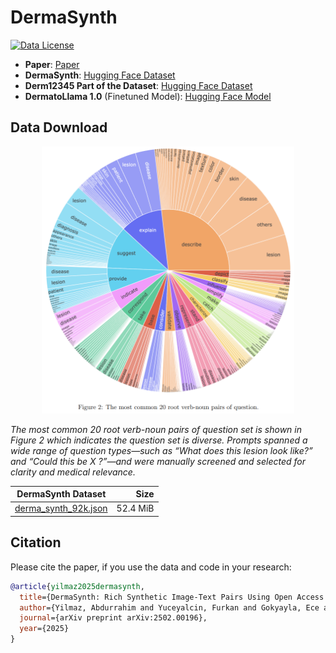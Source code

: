 # DermaSynth

[![Data License](https://img.shields.io/badge/Data%20License-CC%20By%20NC%204.0-red.svg)](https://github.com/abdurrahimyilmaz/DermaSynth/DATA_LICENSE)

- **Paper**: [Paper](https://www.arxiv.org/pdf/2502.00196)
- **DermaSynth**: [Hugging Face Dataset](https://huggingface.co/datasets/abdurrahimyilmaz/DermaSynth)
- **Derm12345 Part of the Dataset**: [Hugging Face Dataset](https://huggingface.co/datasets/abdurrahimyilmaz/derm12345_synthetic_data)
- **DermatoLlama 1.0** (Finetuned Model): [Hugging Face Model](https://huggingface.co/abdurrahimyilmaz/DermatoLlama-1.0)

## Data Download

<p align="center">
    <img src="images/word_wheel_figure.png" width="80%"> <br>
 
  *The most common 20 root verb-noun pairs of question set is shown in Figure 2 which indicates the question set is diverse. Prompts spanned a wide range of question types—such as “What does this lesion look like?” and “Could this be X ?”—and were manually screened and selected for clarity and medical relevance.*
</p>

| DermaSynth Dataset | Size |
| --- | ---: |
| [derma_synth_92k.json](dataset/derma_synth_92k.json) | 52.4 MiB |

## Citation
Please cite the paper, if you use the data and code in your research:

```bibtex
@article{yilmaz2025dermasynth,
  title={DermaSynth: Rich Synthetic Image-Text Pairs Using Open Access Dermatology Datasets},
  author={Yilmaz, Abdurrahim and Yuceyalcin, Furkan and Gokyayla, Ece and Choi, Donghee and Erdem, Ozan and Demircali, Ali Anil and Varol, Rahmetullah and Kirabali, Ufuk Gorkem and Gencoglan, Gulsum and Posma, Joram M and Temelkuran, Burak},
  journal={arXiv preprint arXiv:2502.00196},
  year={2025}
}
```
